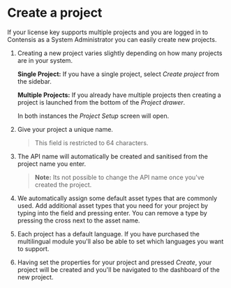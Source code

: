 # Create a project

If your license key supports multiple projects and you are logged in to Contensis as a System Administrator you can easily create new projects.

1. Creating a new project varies slightly depending on how many projects are in your system.

	**Single Project:** If you have a single project, select *Create project* from the sidebar.

	**Multiple Projects:** If you already have multiple projects then creating a project is launched from the bottom of the *Project drawer*.

	In both instances the *Project Setup* screen will open.

2. Give your project a unique name.

	> This field is restricted to 64 characters.

3. The API name will automatically be created and sanitised from the project name you enter.

	> **Note:** Its not possible to change the API name once you've created the project.

4. We automatically assign some default asset types that are commonly used. Add additional asset types that you need for your project by typing into the field and pressing enter. You can remove a type by pressing the cross next to the asset name.

5. Each project has a default language. If you have purchased the multilingual module you'll also be able to set which languages you want to support.

6. Having set the properties for your project and pressed *Create*, your project will be created and you'll be navigated to the dashboard of the new project.
